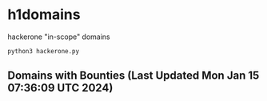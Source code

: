 # h1domains
hackerone "in-scope" domains

`python3 hackerone.py`
## Domains with Bounties (Last Updated Mon Jan 15 07:36:09 UTC 2024)
```

```
